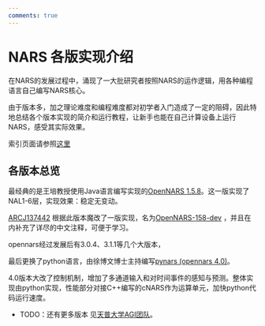 ```yaml
---
comments: true
---
```


# NARS 各版实现介绍

在NARS的发展过程中，涌现了一大批研究者按照NARS的运作逻辑，用各种编程语言自己编写NARS核心。

由于版本多，加之理论难度和编程难度都对初学者入门造成了一定的阻碍，因此特地总结各个版本实现的简介和运行教程，让新手也能在自己计算设备上运行NARS，感受其实际效果。

索引页面请参照[这里](index)

## 各版本总览

最经典的是王培教授使用Java语言编写实现的[OpenNARS 1.5.8](opennars1.5.8)。这一版实现了NAL1-6层，实现效果：稳定无变动。

[ARCJ137442](https://github.com/ARCJ137442)
根据此版本魔改了一版实现，名为[OpenNARS-158-dev](https://github.com/ARCJ137442/OpenNARS-158-dev)
，并且在内补充了详尽的中文注释，可便于学习。

opennars经过发展后有3.0.4、3.1.1等几个大版本，

最后更换了python语言，由徐博文博士主持编写[pynars (opennars 4.0)](pynars)。

4.0版本大改了控制机制，增加了多通道输入和对时间事件的感知与预测。整体实现由python实现，性能部分对接C++编写的cNARS作为运算单元，加快python代码运行速度。

- TODO：还有更多版本 见[天普大学AGI团队](https://cis.temple.edu/tagit/#projects)。
